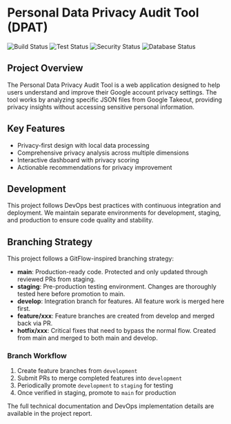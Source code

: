 # Personal Data Privacy Audit Tool (DPAT)

![Build Status](https://github.com/Arno-ATU/DPAT/actions/workflows/build.yml/badge.svg)
![Test Status](https://github.com/Arno-ATU/DPAT/actions/workflows/tests.yml/badge.svg)
![Security Status](https://github.com/Arno-ATU/DPAT/actions/workflows/security.yml/badge.svg)
![Database Status](https://github.com/Arno-ATU/DPAT/actions/workflows/databases.yml/badge.svg)

## Project Overview

The Personal Data Privacy Audit Tool is a web application designed to help users understand and improve their Google account privacy settings. The tool works by analyzing specific JSON files from Google Takeout, providing privacy insights without accessing sensitive personal information.

## Key Features

- Privacy-first design with local data processing
- Comprehensive privacy analysis across multiple dimensions
- Interactive dashboard with privacy scoring
- Actionable recommendations for privacy improvement

## Development

This project follows DevOps best practices with continuous integration and deployment. We maintain separate environments for development, staging, and production to ensure code quality and stability.

## Branching Strategy

This project follows a GitFlow-inspired branching strategy:

- **main**: Production-ready code. Protected and only updated through reviewed PRs from staging.
- **staging**: Pre-production testing environment. Changes are thoroughly tested here before promotion to main.
- **develop**: Integration branch for features. All feature work is merged here first.
- **feature/xxx**: Feature branches are created from develop and merged back via PR.
- **hotfix/xxx**: Critical fixes that need to bypass the normal flow. Created from main and merged to both main and develop.

### Branch Workflow

1. Create feature branches from `development`
2. Submit PRs to merge completed features into `development`
3. Periodically promote `development` to `staging` for testing
4. Once verified in staging, promote to `main` for production


The full technical documentation and DevOps implementation details are available in the project report.
